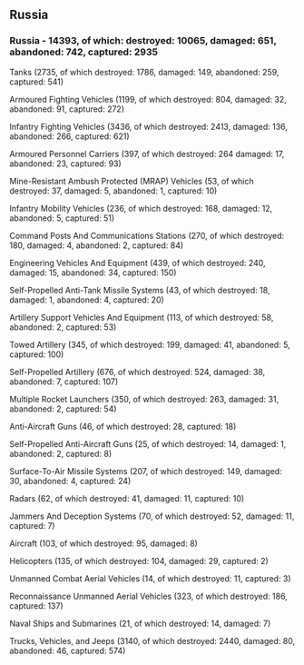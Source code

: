 
 
 ## Russia
 
 ### Russia - 14393, of which: destroyed: 10065, damaged: 651, abandoned: 742, captured: 2935

 

 

 Tanks (2735, of which destroyed: 1786, damaged: 149, abandoned: 259, captured: 541)

 Armoured Fighting Vehicles (1199, of which destroyed: 804, damaged: 32, abandoned: 91, captured: 272)

 Infantry Fighting Vehicles (3436, of which destroyed: 2413, damaged: 136, abandoned: 266, captured: 621)

 Armoured Personnel Carriers (397, of which destroyed: 264 damaged: 17, abandoned: 23, captured: 93)

 Mine-Resistant Ambush Protected (MRAP) Vehicles (53, of which destroyed: 37, damaged: 5, abandoned: 1, captured: 10)

 Infantry Mobility Vehicles (236, of which destroyed: 168, damaged: 12, abandoned: 5, captured: 51)

 Command Posts And Communications Stations (270, of which destroyed: 180, damaged: 4, abandoned: 2, captured: 84)

 Engineering Vehicles And Equipment (439, of which destroyed: 240, damaged: 15, abandoned: 34, captured: 150)

 Self-Propelled Anti-Tank Missile Systems (43, of which destroyed: 18, damaged: 1, abandoned: 4, captured: 20)

 Artillery Support Vehicles And Equipment (113, of which destroyed: 58, abandoned: 2, captured: 53)

 Towed Artillery (345, of which destroyed: 199, damaged: 41, abandoned: 5, captured: 100)

 Self-Propelled Artillery (676, of which destroyed: 524, damaged: 38, abandoned: 7, captured: 107)

 Multiple Rocket Launchers (350, of which destroyed: 263, damaged: 31, abandoned: 2, captured: 54)

 Anti-Aircraft Guns (46, of which destroyed: 28, captured: 18)

 Self-Propelled Anti-Aircraft Guns (25, of which destroyed: 14, damaged: 1, abandoned: 2, captured: 8)

 Surface-To-Air Missile Systems (207, of which destroyed: 149, damaged: 30, abandoned: 4, captured: 24)

 Radars (62, of which destroyed: 41, damaged: 11, captured: 10)

 Jammers And Deception Systems (70, of which destroyed: 52, damaged: 11, captured: 7)

 Aircraft (103, of which destroyed: 95, damaged: 8)

 Helicopters (135, of which destroyed: 104, damaged: 29, captured: 2)

 Unmanned Combat Aerial Vehicles (14, of which destroyed: 11, captured: 3)

 Reconnaissance Unmanned Aerial Vehicles (323, of which destroyed: 186, captured: 137)

 Naval Ships and Submarines (21, of which destroyed: 14, damaged: 7)

 Trucks, Vehicles, and Jeeps (3140, of which destroyed: 2440, damaged: 80, abandoned: 46, captured: 574)

